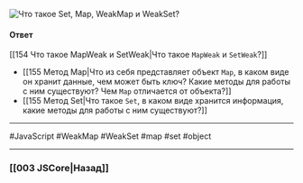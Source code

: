 ![Что такое `Set`, `Map`, `WeakMap` и `WeakSet`?](https://youtu.be/G4iYlbilozM?t=288)

#### Ответ

 [[154 Что такое MapWeak и SetWeak|Что такое `MapWeak` и `SetWeak`?]]
 * [[155 Метод Map|Что из себя представляет объект `Map`, в каком виде он хранит данные, чем может быть ключ? Какие методы для работы с ним существуют? Чем `Map` отличается от объекта?]]
* [[155 Метод Set|Что такое `Set`, в каком виде хранится информация, какие методы для работы с ним существуют?]]

___
 #JavaScript  #WeakMap #WeakSet #map #set #object 

___

### [[003 JSCore|Назад]]